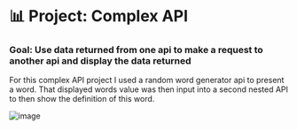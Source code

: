 # 📊 Project: Complex API 

### Goal: Use data returned from one api to make a request to another api and display the data returned

For this complex API project I used a random word generator api to present a word. That displayed words value was then input into a second nested API to then show the definition of this word. 

![image](https://github.com/fjh321/Complex-API-1-FJH/assets/64885403/646cefb4-4493-46c3-a3bd-17cea2ada7b8)

